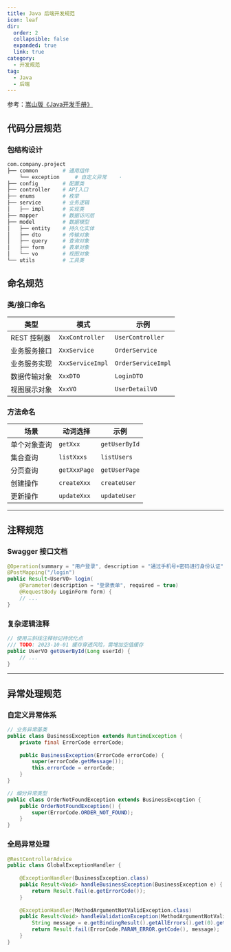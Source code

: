 ```yaml
---
title: Java 后端开发规范
icon: leaf
dir:
  order: 2
  collapsible: false
  expanded: true
  link: true
category:
  - 开发规范
tag:
  - Java
  - 后端
---
```


参考：[嵩山版《Java开发手册》](https://developer.aliyun.com/topic/java20)

## 代码分层规范
### 包结构设计
```bash
com.company.project
├── common        # 通用组件
    └── exception     # 自定义异常    ·
├── config        # 配置类
├── controller    # API入口
├── enums         # 枚举
├── service       # 业务逻辑
│   ├── impl      # 实现类
├── mapper        # 数据访问层
├── model         # 数据模型
│   ├── entity    # 持久化实体
│   ├── dto       # 传输对象
│   ├── query     # 查询对象
│   ├── form      # 表单对象
│   └── vo        # 视图对象
└── utils         # 工具类
```


## 命名规范
### 类/接口命名
| 类型          | 模式                | 示例               |
|---------------|---------------------|--------------------|
| REST 控制器   | `XxxController`     | `UserController`   |
| 业务服务接口  | `XxxService`        | `OrderService`     |
| 业务服务实现  | `XxxServiceImpl`    | `OrderServiceImpl` |
| 数据传输对象  | `XxxDTO`            | `LoginDTO`         |
| 视图展示对象  | `XxxVO`             | `UserDetailVO`     |

### 方法命名
| 场景                  | 动词选择                | 示例                     |
|-----------------------|-------------------------|--------------------------|
| 单个对象查询          | `getXxx`                | `getUserById`            |
| 集合查询              | `listXxxs`              | `listUsers`       |
| 分页查询              | `getXxxPage`            | `getUserPage`   |
| 创建操作              | `createXxx`             | `createUser`            |
| 更新操作              | `updateXxx`             | `updateUser`       |

---

## 注释规范
###  Swagger 接口文档
```java
@Operation(summary = "用户登录", description = "通过手机号+密码进行身份认证")
@PostMapping("/login")
public Result<UserVO> login(
    @Parameter(description = "登录表单", required = true) 
    @RequestBody LoginForm form) {
    // ...
}
```

### 复杂逻辑注释
```java
// 使用三斜线注释标记待优化点
/// TODO: 2023-10-01 缓存穿透风险，需增加空值缓存
public UserVO getUserById(Long userId) {
    // ...
}
```

---

## 异常处理规范
###   自定义异常体系
```java
// 业务异常基类
public class BusinessException extends RuntimeException {
    private final ErrorCode errorCode;
    
    public BusinessException(ErrorCode errorCode) {
        super(errorCode.getMessage());
        this.errorCode = errorCode;
    }
}

// 细分异常类型
public class OrderNotFoundException extends BusinessException {
    public OrderNotFoundException() {
        super(ErrorCode.ORDER_NOT_FOUND);
    }
}
```

###  全局异常处理
```java
@RestControllerAdvice
public class GlobalExceptionHandler {
    
    @ExceptionHandler(BusinessException.class)
    public Result<Void> handleBusinessException(BusinessException e) {
        return Result.fail(e.getErrorCode());
    }
    
    @ExceptionHandler(MethodArgumentNotValidException.class)
    public Result<Void> handleValidationException(MethodArgumentNotValidException e) {
        String message = e.getBindingResult().getAllErrors().get(0).getDefaultMessage();
        return Result.fail(ErrorCode.PARAM_ERROR.getCode(), message);
    }
}
```

